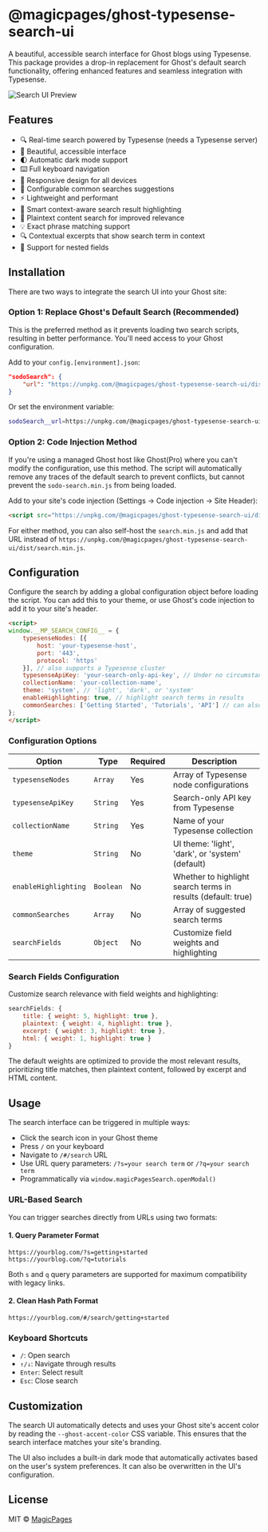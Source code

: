 # @magicpages/ghost-typesense-search-ui

A beautiful, accessible search interface for Ghost blogs using Typesense. This package provides a drop-in replacement for Ghost's default search functionality, offering enhanced features and seamless integration with Typesense.

![Search UI Preview](./preview.png)

## Features

- 🔍 Real-time search powered by Typesense (needs a Typesense server)
- 🎨 Beautiful, accessible interface
- 🌓 Automatic dark mode support
- ⌨️ Full keyboard navigation
- 📱 Responsive design for all devices
- 🎯 Configurable common searches suggestions
- ⚡ Lightweight and performant
- 🔎 Smart context-aware search result highlighting
- 📝 Plaintext content search for improved relevance
- 💡 Exact phrase matching support
- 🔍 Contextual excerpts that show search term in context
- 🧩 Support for nested fields

## Installation

There are two ways to integrate the search UI into your Ghost site:

### Option 1: Replace Ghost's Default Search (Recommended)

This is the preferred method as it prevents loading two search scripts, resulting in better performance. You'll need access to your Ghost configuration.

Add to your `config.[environment].json`:
```json
"sodoSearch": {
    "url": "https://unpkg.com/@magicpages/ghost-typesense-search-ui/dist/search.min.js"
}
```

Or set the environment variable:
```bash
sodoSearch__url=https://unpkg.com/@magicpages/ghost-typesense-search-ui/dist/search.min.js
```

### Option 2: Code Injection Method

If you're using a managed Ghost host like Ghost(Pro) where you can't modify the configuration, use this method. The script will automatically remove any traces of the default search to prevent conflicts, but cannot prevent the `sodo-search.min.js` from being loaded.

Add to your site's code injection (Settings → Code injection → Site Header):

```html
<script src="https://unpkg.com/@magicpages/ghost-typesense-search-ui/dist/search.min.js"></script>
```

For either method, you can also self-host the `search.min.js` and add that URL instead of `https://unpkg.com/@magicpages/ghost-typesense-search-ui/dist/search.min.js`.

## Configuration

Configure the search by adding a global configuration object before loading the script. You can add this to your theme, or use Ghost's code injection to add it to your site's header.

```html
<script>
window.__MP_SEARCH_CONFIG__ = {
    typesenseNodes: [{
        host: 'your-typesense-host',
        port: '443',
        protocol: 'https'
    }], // also supports a Typesense cluster
    typesenseApiKey: 'your-search-only-api-key', // Under no circumstances use an admin API key here. These values are stored client-side and are therefore accessible to the end user.
    collectionName: 'your-collection-name',
    theme: 'system', // 'light', 'dark', or 'system'
    enableHighlighting: true, // highlight search terms in results
    commonSearches: ['Getting Started', 'Tutorials', 'API'] // can also be empty
};
</script>
```

### Configuration Options

| Option | Type | Required | Description |
|--------|------|----------|-------------|
| `typesenseNodes` | `Array` | Yes | Array of Typesense node configurations |
| `typesenseApiKey` | `String` | Yes | Search-only API key from Typesense |
| `collectionName` | `String` | Yes | Name of your Typesense collection |
| `theme` | `String` | No | UI theme: 'light', 'dark', or 'system' (default) |
| `enableHighlighting` | `Boolean` | No | Whether to highlight search terms in results (default: true) |
| `commonSearches` | `Array` | No | Array of suggested search terms |
| `searchFields` | `Object` | No | Customize field weights and highlighting |

### Search Fields Configuration

Customize search relevance with field weights and highlighting:

```javascript
searchFields: {
    title: { weight: 5, highlight: true },
    plaintext: { weight: 4, highlight: true },
    excerpt: { weight: 3, highlight: true },
    html: { weight: 1, highlight: true }
}
```

The default weights are optimized to provide the most relevant results, prioritizing title matches, then plaintext content, followed by excerpt and HTML content.

## Usage

The search interface can be triggered in multiple ways:
- Click the search icon in your Ghost theme
- Press `/` on your keyboard
- Navigate to `/#/search` URL
- Use URL query parameters: `/?s=your search term` or `/?q=your search term` 
- Programmatically via `window.magicPagesSearch.openModal()`

### URL-Based Search

You can trigger searches directly from URLs using two formats:

#### 1. Query Parameter Format
```
https://yourblog.com/?s=getting+started
https://yourblog.com/?q=tutorials
```

Both `s` and `q` query parameters are supported for maximum compatibility with legacy links.

#### 2. Clean Hash Path Format
```
https://yourblog.com/#/search/getting+started
```

### Keyboard Shortcuts

- `/`: Open search
- `↑/↓`: Navigate through results
- `Enter`: Select result
- `Esc`: Close search

## Customization

The search UI automatically detects and uses your Ghost site's accent color by reading the `--ghost-accent-color` CSS variable. This ensures that the search interface matches your site's branding.

The UI also includes a built-in dark mode that automatically activates based on the user's system preferences. It can also be overwritten in the UI's configuration.

## License

MIT © [MagicPages](https://www.magicpages.co)